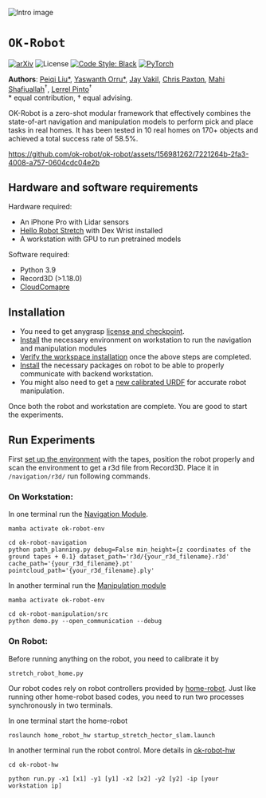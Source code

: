 ![Intro image](https://github.com/ok-robot/ok-robot/assets/156981262/5634372e-9820-4681-bb1a-1c14541c229c)


# `OK-Robot`

[![arXiv](https://img.shields.io/badge/arXiv-2401.12202-163144.svg?style=for-the-badge)](https://arxiv.org/abs/2401.12202)
![License](https://img.shields.io/github/license/notmahi/bet?color=873a7e&style=for-the-badge)
[![Code Style: Black](https://img.shields.io/badge/Code%20Style-Black-262626?style=for-the-badge)](https://github.com/psf/black)
[![PyTorch](https://img.shields.io/badge/Videos-Website-db6a4b.svg?style=for-the-badge&logo=airplayvideo)](https://ok-robot.github.io/)

**Authors**: [<u>Peiqi Liu</u>*](https://leo20021210.github.io/), [<u>Yaswanth Orru</u>*](https://www.linkedin.com/in/yaswanth-orru/), [<u>Jay Vakil</u>](https://www.linkedin.com/in/jdvakil/), [<u>Chris Paxton</u>](https://cpaxton.github.io/), [<u>Mahi Shafiuallah</u>](https://mahis.life/)<sup>†</sup>, [<u>Lerrel Pinto</u>](https://www.lerrelpinto.com/)<sup>†</sup>    
\* equal contribution, † equal advising.

OK-Robot is a zero-shot modular framework that effectively combines the state-of-art navigation and manipulation models to perform pick and place tasks in real homes. It has been tested in 10 real homes on 170+ objects and achieved a total success rate of 58.5%. 

https://github.com/ok-robot/ok-robot/assets/156981262/7221264b-2fa3-4008-a757-0604cdc04e2b

## Hardware and software requirements
Hardware required:
* An iPhone Pro with Lidar sensors
* [Hello Robot Stretch](https://hello-robot.com/) with Dex Wrist installed
* A workstation with GPU to run pretrained models 

Software required:
* Python 3.9
* Record3D (>1.18.0)
* [CloudComapre](https://www.danielgm.net/cc/release/)

## Installation
* You need to get anygrasp [license and checkpoint](./ok-robot-manipulation/anygrasp_license_registration/README.md).
* [Install](./docs/workspace-installation.md) the necessary environment on workstation to run the navigation and manipulation modules
* [Verify the workspace installation](./docs/installation-verification.md) once the above steps are completed.
* [Install](./docs/robot-installation.md) the necessary packages on robot to be able to properly communicate with backend workstation.
* You might also need to get a [new calibrated URDF](./docs/robot-calibration.md) for accurate robot manipulation.

Once both the robot and workstation are complete. You are good to start the experiments.

## Run Experiments

First [set up the environment](./docs/environment-setup.md) with the tapes, position the robot properly and scan the environment to get a r3d file from Record3D. Place it in `/navigation/r3d/` run following commands.


### On Workstation:

In one terminal run the [Navigation Module](./ok-robot-navigation/).
```
mamba activate ok-robot-env

cd ok-robot-navigation
python path_planning.py debug=False min_height={z coordinates of the ground tapes + 0.1} dataset_path='r3d/{your_r3d_filename}.r3d' cache_path='{your_r3d_filename}.pt' pointcloud_path='{your_r3d_filename}.ply'
```

In another terminal run the [Manipulation module](./ok-robot-manipulation/README.md)
```
mamba activate ok-robot-env

cd ok-robot-manipulation/src
python demo.py --open_communication --debug
```

### On Robot:

Before running anything on the robot, you need to calibrate it by 
```
stretch_robot_home.py
```

Our robot codes rely on robot controllers provided by [home-robot](https://github.com/facebookresearch/home-robot). Just like running other home-robot based codes, you need to run two processes synchronously in two terminals.

In one terminal start the home-robot
```
roslaunch home_robot_hw startup_stretch_hector_slam.launch
```

In another terminal run the robot control. More details in [ok-robot-hw](./ok-robot-hw/README.md)
```
cd ok-robot-hw

python run.py -x1 [x1] -y1 [y1] -x2 [x2] -y2 [y2] -ip [your workstation ip]
```
